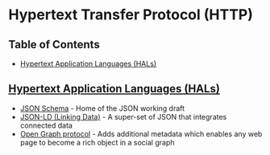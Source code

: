 # Hypertext Transfer Protocol (HTTP)

## Table of Contents

- [Hypertext Application Languages (HALs)](#hypertext-application-languages-halshttpsenwikipediaorgwikihypertextapplicationlanguage)

## [Hypertext Application Languages (HALs)](https://en.wikipedia.org/wiki/Hypertext_Application_Language)

- [JSON Schema](http://json-schema.org/) - Home of the JSON working draft
- [JSON-LD (Linking Data)](https://json-ld.org/) - A super-set of JSON that integrates connected data
- [Open Graph protocol](http://ogp.me/) - Adds additional metadata which enables any web page to become a rich object in a social graph
